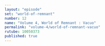```yaml
---
layout: "episode"
set: "world-of-remnant"
number: 12
name: "Volume 4, World of Remnant : Vacuo"
permalink: "volume-4/world-of-remnant-vacuo"
rutube: 10050373
published: true
---
```

